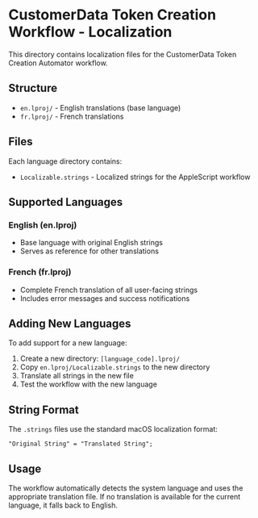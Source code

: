 # CustomerData Token Creation Workflow - Localization

This directory contains localization files for the CustomerData Token Creation Automator workflow.

## Structure

- `en.lproj/` - English translations (base language)
- `fr.lproj/` - French translations

## Files

Each language directory contains:
- `Localizable.strings` - Localized strings for the AppleScript workflow

## Supported Languages

### English (en.lproj)
- Base language with original English strings
- Serves as reference for other translations

### French (fr.lproj)
- Complete French translation of all user-facing strings
- Includes error messages and success notifications

## Adding New Languages

To add support for a new language:

1. Create a new directory: `[language_code].lproj/`
2. Copy `en.lproj/Localizable.strings` to the new directory
3. Translate all strings in the new file
4. Test the workflow with the new language

## String Format

The `.strings` files use the standard macOS localization format:
```
"Original String" = "Translated String";
```

## Usage

The workflow automatically detects the system language and uses the appropriate translation file. If no translation is available for the current language, it falls back to English.
